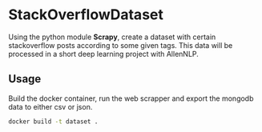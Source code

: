 # StackOverflowDataset

Using the python module **Scrapy**, create a dataset with certain stackoverflow
posts according to some given tags. This data will be processed in a short
deep learning project with AllenNLP.

## Usage

Build the docker container, run the web scrapper and export the mongodb
data to either csv or json.

```sh
docker build -t dataset .
```
